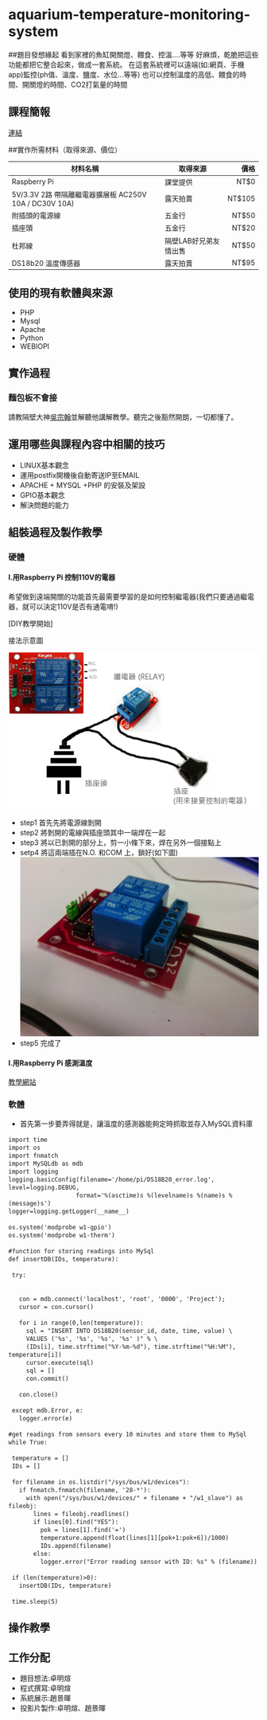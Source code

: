 # aquarium-temperature-monitoring-system

##題目發想緣起
看到家裡的魚缸開關燈、餵食、控溫....等等 好麻煩，乾脆把這些功能都把它整合起來，做成一套系統。
在這套系統裡可以遠端(如:網頁、手機app)監控(ph值、溫度、鹽度、水位...等等)
也可以控制溫度的高低、餵食的時間、開關燈的時間、CO2打氣量的時間

## 課程簡報
[連結](http://www.slideshare.net/mingxuanzhuo/pptx-49903188)

##實作所需材料（取得來源、價位）

| 材料名稱 | 取得來源 | 價格 |
| --- | --- | ---: |
| Raspberry Pi | 課堂提供 | NT$0 |
| 5V/3.3V 2路 帶隔離繼電器擴展板 AC250V 10A / DC30V 10A) | 露天拍賣 | NT$105 |
| 附插頭的電源線 | 五金行 | NT$50 |
| 插座頭 | 五金行 | NT$20 |
| 杜邦線 | 隔壁LAB好兄弟友情出售 | NT$50 |
| DS18b20 溫度傳感器 | 露天拍賣 | NT$95 |

## 使用的現有軟體與來源

- PHP
- Mysql
- Apache
- Python
- WEBIOPI

## 實作過程

### 麵包板不會接

請教隔壁大神[吳宗翰](https://www.facebook.com/zong.wu.10?fref=ts)並解聽他講解教學。聽完之後豁然開朗，一切都懂了。

## 運用哪些與課程內容中相關的技巧
- LINUX基本觀念
- 運用postfix開機後自動寄送IP至EMAIL
- APACHE + MYSQL +PHP 的安裝及架設
- GPIO基本觀念
- 解決問題的能力


## 組裝過程及製作教學

### 硬體

#### I.用Raspberry Pi 控制110V的電器

希望做到遠端開關的功能首先最需要學習的是如何控制繼電器(我們只要通過繼電器，就可以決定110V是否有通電唷!)

[DIY教學開始]

接法示意圖

![image](https://github.com/NCNU-OpenSource/aquarium-temperature-monitoring-system/blob/master/image/Pic_001_RELAY.png)
- step1 首先先將電源線剝開
- step2 將剝開的電線與插座頭其中一端焊在一起
- step3 將以已剝開的部分上，剪一小條下來，焊在另外一個接點上
- setp4 將這兩端插在N.O. 和COM 上，鎖好(如下圖)
![image](https://github.com/NCNU-OpenSource/aquarium-temperature-monitoring-system/blob/master/image/img2.jpg)
- step5 完成了

#### I.用Raspberry Pi 感測溫度
[教學網站](https://learn.adafruit.com/downloads/pdf/adafruits-raspberry-pi-lesson-11-ds18b20-temperature-sensing.pdf)

### 軟體
- 首先第一步要弄得就是，讓溫度的感測器能夠定時抓取並存入MySQL資料庫 
 ```
import time
import os
import fnmatch
import MySQLdb as mdb
import logging
logging.basicConfig(filename='/home/pi/DS18B20_error.log', level=logging.DEBUG,
                    format='%(asctime)s %(levelname)s %(name)s %(message)s')
logger=logging.getLogger(__name__)

os.system('modprobe w1-gpio')
os.system('modprobe w1-therm')

#function for storing readings into MySql
def insertDB(IDs, temperature):

  try:


    con = mdb.connect('localhost', 'root', '0000', 'Project');
    cursor = con.cursor()

    for i in range(0,len(temperature)):
      sql = "INSERT INTO DS18B20(sensor_id, date, time, value) \
      VALUES ('%s', '%s', '%s', '%s' )" % \
      (IDs[i], time.strftime("%Y-%m-%d"), time.strftime("%H:%M"), temperature[i])
      cursor.execute(sql)
      sql = []
      con.commit()

    con.close()

  except mdb.Error, e:
    logger.error(e)

#get readings from sensors every 10 minutes and store them to MySql
while True:

  temperature = []
  IDs = []

  for filename in os.listdir("/sys/bus/w1/devices"):
    if fnmatch.fnmatch(filename, '28-*'):
      with open("/sys/bus/w1/devices/" + filename + "/w1_slave") as fileobj:
        lines = fileobj.readlines()
        if lines[0].find("YES"):
          pok = lines[1].find('=')
          temperature.append(float(lines[1][pok+1:pok+6])/1000)
          IDs.append(filename)
        else:
          logger.error("Error reading sensor with ID: %s" % (filename))

  if (len(temperature)>0):
    insertDB(IDs, temperature)

  time.sleep(5)

 ```

## 操作教學

## 工作分配
 - 題目想法:卓明煊
 - 程式撰寫:卓明煊
 - 系統展示:趙景暉
 - 投影片製作:卓明煊、趙景暉
 
